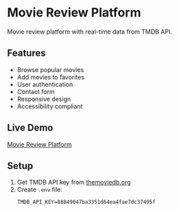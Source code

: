 # Movie Review Platform



Movie review platform with real-time data from TMDB API.

## Features
- Browse popular movies
- Add movies to favorites
- User authentication
- Contact form
- Responsive design
- Accessibility compliant


## Live Demo
[Movie Review Platform]([https://683ff514aed5fd7823793986--fabulous-cobbler-617db8.netlify.app/])



## Setup
1. Get TMDB API key from [themoviedb.org](https://www.themoviedb.org/)
2. Create `.env` file:
   ```env
   TMDB_API_KEY=88849047ba3351d64ea4fae7dc37495f
